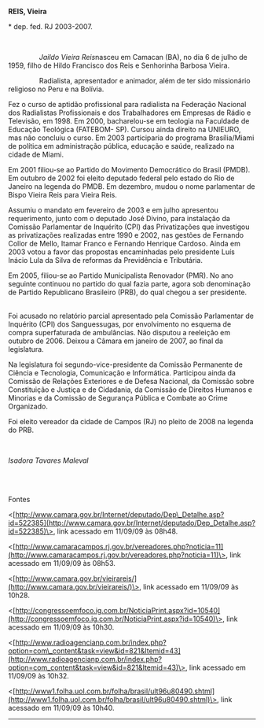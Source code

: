 **REIS, Vieira**

\* dep. fed. RJ 2003-2007.

 

                *Jaildo Vieira Reis*nasceu em Camacan (BA), no dia 6 de
julho de 1959, filho de Hildo Francisco dos Reis e Senhorinha Barbosa
Vieira.

                Radialista, apresentador e animador, além de ter sido
missionário religioso no Peru e na Bolívia.

Fez o curso de aptidão profissional para radialista na Federação
Nacional dos Radialistas Profissionais e dos Trabalhadores em Empresas
de Rádio e Televisão, em 1998. Em 2000, bacharelou-se em teologia na
Faculdade de Educação Teológica (FATEBOM- SP). Cursou ainda direito na
UNIEURO, mas não concluiu o curso. Em 2003 participaria do programa
Brasília/Miami de política em administração pública, educação e saúde,
realizado na cidade de Miami.

Em 2001 filiou-se ao Partido do Movimento Democrático do Brasil (PMDB).
Em outubro de 2002 foi eleito deputado federal pelo estado do Rio de
Janeiro na legenda do PMDB. Em dezembro, mudou o nome parlamentar de
Bispo Vieira Reis para Vieira Reis.

Assumiu o mandato em fevereiro de 2003 e em julho apresentou
requerimento, junto com o deputado José Divino, para instalação da
Comissão Parlamentar de Inquérito (CPI) das Privatizações que investigou
as privatizações realizadas entre 1990 e 2002, nas gestões de Fernando
Collor de Mello, Itamar Franco e Fernando Henrique Cardoso. Ainda em
2003 votou a favor das propostas encaminhadas pelo presidente Luís
Inácio Lula da Silva de reformas da Previdência e Tributária.

Em 2005, filiou-se ao Partido Municipalista Renovador (PMR). No ano
seguinte continuou no partido do qual fazia parte, agora sob denominação
de Partido Republicano Brasileiro (PRB), do qual chegou a ser
presidente.      

Foi acusado no relatório parcial apresentado pela Comissão Parlamentar
de Inquérito (CPI) dos Sanguessugas, por envolvimento no esquema de
compra superfaturada de ambulâncias. Não disputou a reeleição em outubro
de 2006. Deixou a Câmara em janeiro de 2007, ao final da legislatura.

Na legislatura foi segundo-vice-presidente da Comissão Permanente de
Ciência e Tecnologia, Comunicação e Informática. Participou ainda da
Comissão de Relações Exteriores e de Defesa Nacional, da Comissão sobre
Constituição e Justiça e de Cidadania, da Comissão de Direitos Humanos e
Minorias e da Comissão de Segurança Pública e Combate ao Crime
Organizado.

Foi eleito vereador da cidade de Campos (RJ) no pleito de 2008 na
legenda do PRB.

 

*Isadora Tavares Maleval*

 

\
 Fontes

\<[http://www.camara.gov.br/Internet/deputado/Dep\_Detalhe.asp?id=522385](http://www.camara.gov.br/Internet/deputado/Dep_Detalhe.asp?id=522385)\>,
link acessado em 11/09/09 às 08h48.

\<[http://www.camaracampos.rj.gov.br/vereadores.php?noticia=11](http://www.camaracampos.rj.gov.br/vereadores.php?noticia=11)\>,
link acessado em 11/09/09 às 08h53.

\<[http://www.camara.gov.br/vieirareis/](http://www.camara.gov.br/vieirareis/)\>,
link acessado em 11/09/09 às 10h28.

\<[http://congressoemfoco.ig.com.br/NoticiaPrint.aspx?id=10540](http://congressoemfoco.ig.com.br/NoticiaPrint.aspx?id=10540)\>,
link acessado em 11/09/09 às 10h30.

\<[http://www.radioagencianp.com.br/index.php?option=com\_content&task=view&id=821&Itemid=43](http://www.radioagencianp.com.br/index.php?option=com_content&task=view&id=821&Itemid=43)\>,
link acessado em 11/09/09 às 10h32.

\<[http://www1.folha.uol.com.br/folha/brasil/ult96u80490.shtml](http://www1.folha.uol.com.br/folha/brasil/ult96u80490.shtml)\>,
link acessado em 11/09/09 às 10h40.

* * * * *
